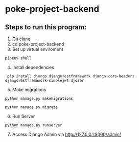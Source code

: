 # poke-project-backend

## Steps to run this program:
1. Git clone
2. cd poke-project-backend
3. Set up virtual enviroment 
```
pipenv shell
```
4. Install dependencies
```
 pip install django djangorestframework django-cors-headers djangorestframework-simplejwt djoser
```
5. Make migrations
```
python manage.py makemigrations
```
```
python manage.py migrate
```
6. Run Server
```
python manage.py runserver
```
7. Access Django Admin via http://127.0.0.1:8000/admin/